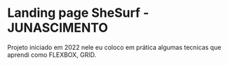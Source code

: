 # Landing page SheSurf - JUNASCIMENTO
Projeto iniciado em 2022 nele eu coloco em prática algumas tecnicas que aprendi como FLEXBOX, GRID.
